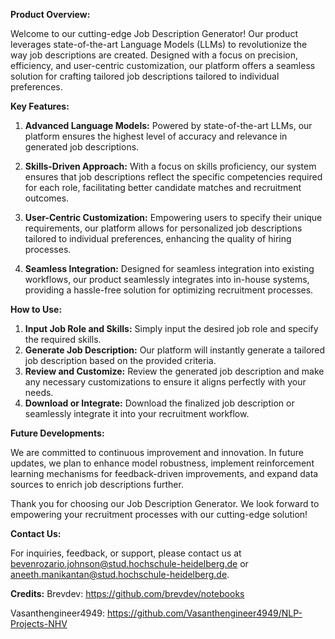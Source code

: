 **Product Overview:**

Welcome to our cutting-edge Job Description Generator! Our product leverages state-of-the-art Language Models (LLMs) to revolutionize the way job descriptions are created. Designed with a focus on precision, efficiency, and user-centric customization, our platform offers a seamless solution for crafting tailored job descriptions tailored to individual preferences.

**Key Features:**

1. **Advanced Language Models:** Powered by state-of-the-art LLMs, our platform ensures the highest level of accuracy and relevance in generated job descriptions.

2. **Skills-Driven Approach:** With a focus on skills proficiency, our system ensures that job descriptions reflect the specific competencies required for each role, facilitating better candidate matches and recruitment outcomes.

3. **User-Centric Customization:** Empowering users to specify their unique requirements, our platform allows for personalized job descriptions tailored to individual preferences, enhancing the quality of hiring processes.

4. **Seamless Integration:** Designed for seamless integration into existing workflows, our product seamlessly integrates into in-house systems, providing a hassle-free solution for optimizing recruitment processes.

**How to Use:**

1. **Input Job Role and Skills:** Simply input the desired job role and specify the required skills.
2. **Generate Job Description:** Our platform will instantly generate a tailored job description based on the provided criteria.
3. **Review and Customize:** Review the generated job description and make any necessary customizations to ensure it aligns perfectly with your needs.
4. **Download or Integrate:** Download the finalized job description or seamlessly integrate it into your recruitment workflow.

**Future Developments:**

We are committed to continuous improvement and innovation. In future updates, we plan to enhance model robustness, implement reinforcement learning mechanisms for feedback-driven improvements, and expand data sources to enrich job descriptions further.

Thank you for choosing our Job Description Generator. We look forward to empowering your recruitment processes with our cutting-edge solution!

**Contact Us:**

For inquiries, feedback, or support, please contact us at bevenrozario.johnson@stud.hochschule-heidelberg.de or aneeth.manikantan@stud.hochschule-heidelberg.de.


**Credits:**
Brevdev: https://github.com/brevdev/notebooks
        
Vasanthengineer4949: https://github.com/Vasanthengineer4949/NLP-Projects-NHV
